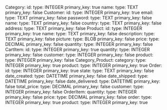 Category:
  id:
    type: INTEGER
    primary_key: true
  name:
    type: TEXT
    primary_key: false
Customer:
  id:
    type: INTEGER
    primary_key: true
  email:
    type: TEXT
    primary_key: false
  password:
    type: TEXT
    primary_key: false
  name:
    type: TEXT
    primary_key: false
  country:
    type: TEXT
    primary_key: false
  address:
    type: TEXT
    primary_key: false
Product:
  id:
    type: INTEGER
    primary_key: true
  name:
    type: TEXT
    primary_key: false
  description:
    type: TEXT
    primary_key: false
  picture:
    type: BLOB
    primary_key: false
  price:
    type: DECIMAL
    primary_key: false
  quantity:
    type: INTEGER
    primary_key: false
CartItem:
  id:
    type: INTEGER
    primary_key: true
  quantity:
    type: INTEGER
    primary_key: false
  customer:
    type: INTEGER
    primary_key: false
  product:
    type: INTEGER
    primary_key: false
Category_Product:
  category:
    type: INTEGER
    primary_key: true
  product:
    type: INTEGER
    primary_key: true
Order:
  id:
    type: INTEGER
    primary_key: true
  state:
    type: TEXT
    primary_key: false
  date_created:
    type: DATETIME
    primary_key: false
  date_shipped:
    type: DATETIME
    primary_key: false
  date_delivered:
    type: DATETIME
    primary_key: false
  total_price:
    type: DECIMAL
    primary_key: false
  customer:
    type: INTEGER
    primary_key: false
OrderItem:
  quantity:
    type: INTEGER
    primary_key: false
  price:
    type: DECIMAL
    primary_key: false
  order:
    type: INTEGER
    primary_key: true
  product:
    type: INTEGER
    primary_key: true
